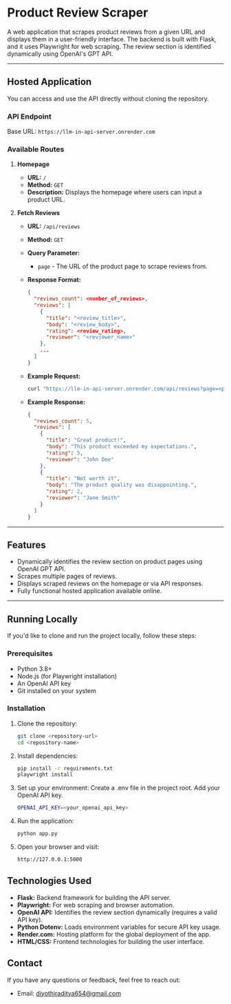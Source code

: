 # Product Review Scraper

A web application that scrapes product reviews from a given URL and displays them in a user-friendly interface. The backend is built with Flask, and it uses Playwright for web scraping. The review section is identified dynamically using OpenAI's GPT API.

---

## Hosted Application

You can access and use the API directly without cloning the repository.  

### API Endpoint  
Base URL: `https://llm-in-api-server.onrender.com`  

### Available Routes

1. **Homepage**  
   - **URL:** `/`  
   - **Method:** `GET`  
   - **Description:** Displays the homepage where users can input a product URL.  

2. **Fetch Reviews**  
   - **URL:** `/api/reviews`  
   - **Method:** `GET`  
   - **Query Parameter:**  
     - `page` - The URL of the product page to scrape reviews from.  
   - **Response Format:**  
     ```json
     {
       "reviews_count": <number_of_reviews>,
       "reviews": [
         {
           "title": "<review_title>",
           "body": "<review_body>",
           "rating": <review_rating>,
           "reviewer": "<reviewer_name>"
         },
         ...
       ]
     }
     ```  

   - **Example Request:**  
     ```bash
     curl "https://llm-in-api-server.onrender.com/api/reviews?page=<product_url>"
     ```

   - **Example Response:**  
     ```json
     {
       "reviews_count": 5,
       "reviews": [
         {
           "title": "Great product!",
           "body": "This product exceeded my expectations.",
           "rating": 5,
           "reviewer": "John Doe"
         },
         {
           "title": "Not worth it",
           "body": "The product quality was disappointing.",
           "rating": 2,
           "reviewer": "Jane Smith"
         }
       ]
     }
     ```

---

## Features

- Dynamically identifies the review section on product pages using OpenAI GPT API.
- Scrapes multiple pages of reviews.
- Displays scraped reviews on the homepage or via API responses.
- Fully functional hosted application available online.

---

## Running Locally

If you'd like to clone and run the project locally, follow these steps:

### Prerequisites

- Python 3.8+
- Node.js (for Playwright installation)
- An OpenAI API key
- Git installed on your system

### Installation

1. Clone the repository:  
   ```bash
   git clone <repository-url>
   cd <repository-name>
2. Install dependencies:
   ```bash
   pip install -r requirements.txt
   playwright install
3. Set up your environment:
   Create a .env file in the project root.
   Add your OpenAI API key.
   ```bash
   OPENAI_API_KEY=<your_openai_api_key>
4. Run the application:
   ```bash
   python app.py
5. Open your browser and visit:
   ```bash
   http://127.0.0.1:5000

## Technologies Used

* **Flask:** Backend framework for building the API server.
* **Playwright:** For web scraping and browser automation.
* **OpenAI API:** Identifies the review section dynamically (requires a valid API key).
* **Python Dotenv:** Loads environment variables for secure API key usage.
* **Render.com:** Hosting platform for the global deployment of the app.
* **HTML/CSS:** Frontend technologies for building the user interface.

## Contact

If you have any questions or feedback, feel free to reach out:

* Email: djyothiraditya654@gmail.com
